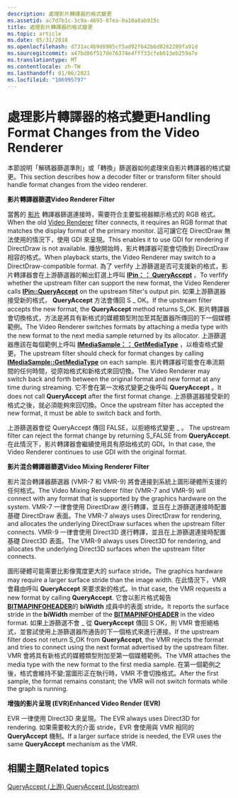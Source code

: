 ```yaml
---
description: 處理影片轉譯器的格式變更
ms.assetid: ac7d7b1c-3c9a-4693-87ea-0a10a8ab915c
title: 處理影片轉譯器的格式變更
ms.topic: article
ms.date: 05/31/2018
ms.openlocfilehash: d731ac4b9d6985cf5ad92f642b6d8262209fa91d
ms.sourcegitcommit: a47bd86f517de76374e4fff33cfeb613eb259a7e
ms.translationtype: MT
ms.contentlocale: zh-TW
ms.lasthandoff: 01/06/2021
ms.locfileid: "106995797"
---
```

# <a name="handling-format-changes-from-the-video-renderer"></a><span data-ttu-id="3754a-103">處理影片轉譯器的格式變更</span><span class="sxs-lookup"><span data-stu-id="3754a-103">Handling Format Changes from the Video Renderer</span></span>

<span data-ttu-id="3754a-104">本節說明「解碼器篩選準則」或「轉換」篩選器如何處理來自影片轉譯器的格式變更。</span><span class="sxs-lookup"><span data-stu-id="3754a-104">This section describes how a decoder filter or transform filter should handle format changes from the video renderer.</span></span>

<span data-ttu-id="3754a-105">**影片轉譯器篩選**</span><span class="sxs-lookup"><span data-stu-id="3754a-105">**Video Renderer Filter**</span></span>

<span data-ttu-id="3754a-106">當舊的 [影片](video-renderer-filter.md) 轉譯器篩選連接時，需要符合主要監視器顯示格式的 RGB 格式。</span><span class="sxs-lookup"><span data-stu-id="3754a-106">When the old [Video Renderer](video-renderer-filter.md) filter connects, it requires an RGB format that matches the display format of the primary monitor.</span></span> <span data-ttu-id="3754a-107">這可讓它在 DirectDraw 無法使用的情況下，使用 GDI 來呈現。</span><span class="sxs-lookup"><span data-stu-id="3754a-107">This enables it to use GDI for rendering if DirectDraw is not available.</span></span> <span data-ttu-id="3754a-108">播放開始時，影片轉譯器可能會切換到 DirectDraw 相容的格式。</span><span class="sxs-lookup"><span data-stu-id="3754a-108">When playback starts, the Video Renderer may switch to a DirectDraw-compatible format.</span></span> <span data-ttu-id="3754a-109">為了 verfify 上游篩選是否可支援新的格式，影片轉譯器會在上游篩選器的輸出釘選上呼叫 [**IPin：： QueryAccept**](/windows/desktop/api/Strmif/nf-strmif-ipin-queryaccept) 。</span><span class="sxs-lookup"><span data-stu-id="3754a-109">To verfify whether the upstream filter can support the new format, the Video Renderer calls [**IPin::QueryAccept**](/windows/desktop/api/Strmif/nf-strmif-ipin-queryaccept) on the upstream filter's output pin.</span></span> <span data-ttu-id="3754a-110">如果上游篩選器接受新的格式， **QueryAccept** 方法會傳回 S \_ OK。</span><span class="sxs-lookup"><span data-stu-id="3754a-110">If the upstream filter accepts the new format, the **QueryAccept** method returns S\_OK.</span></span> <span data-ttu-id="3754a-111">影片轉譯器會切換格式，方法是將具有新格式的媒體類型附加至其配置器所傳回的下一個媒體範例。</span><span class="sxs-lookup"><span data-stu-id="3754a-111">The Video Renderer switches formats by attaching a media type with the new format to the next media sample returned by its allocator.</span></span> <span data-ttu-id="3754a-112">上游篩選器應該在每個範例上呼叫 [**IMediaSample：： GetMediaType**](/windows/desktop/api/Strmif/nf-strmif-imediasample-getmediatype) ，以檢查格式變更。</span><span class="sxs-lookup"><span data-stu-id="3754a-112">The upstream filter should check for format changes by calling [**IMediaSample::GetMediaType**](/windows/desktop/api/Strmif/nf-strmif-imediasample-getmediatype) on each sample.</span></span> <span data-ttu-id="3754a-113">影片轉譯器可能會在串流期間的任何時間，從原始格式和新格式來回切換。</span><span class="sxs-lookup"><span data-stu-id="3754a-113">The Video Renderer may switch back and forth between the original format and new format at any time during streaming.</span></span> <span data-ttu-id="3754a-114">它不會在第一次格式變更之後呼叫 **QueryAccept** 。</span><span class="sxs-lookup"><span data-stu-id="3754a-114">It does not call **QueryAccept** after the first format change.</span></span> <span data-ttu-id="3754a-115">上游篩選器接受新的格式之後，就必須能夠來回切換。</span><span class="sxs-lookup"><span data-stu-id="3754a-115">Once the upstream filter has accepted the new format, it must be able to switch back and forth.</span></span>

<span data-ttu-id="3754a-116">上游篩選器會從 QueryAccept 傳回 FALSE，以拒絕格式變更 \_ 。 </span><span class="sxs-lookup"><span data-stu-id="3754a-116">The upstream filter can reject the format change by returning S\_FALSE from **QueryAccept**.</span></span> <span data-ttu-id="3754a-117">在此情況下，影片轉譯器會繼續使用具有原始格式的 GDI。</span><span class="sxs-lookup"><span data-stu-id="3754a-117">In that case, the Video Renderer continues to use GDI with the original format.</span></span>

<span data-ttu-id="3754a-118">**影片混合轉譯器篩選**</span><span class="sxs-lookup"><span data-stu-id="3754a-118">**Video Mixing Renderer Filter**</span></span>

<span data-ttu-id="3754a-119">影片混合轉譯器篩選器 (VMR-7 和 VMR-9) 將會連接到系統上圖形硬體所支援的任何格式。</span><span class="sxs-lookup"><span data-stu-id="3754a-119">The Video Mixing Renderer filter (VMR-7 and VMR-9) will connect with any format that is supported by the graphics hardware on the system.</span></span> <span data-ttu-id="3754a-120">VMR-7 一律會使用 DirectDraw 進行轉譯，並且在上游篩選連接時配置基礎 DirectDraw 表面。</span><span class="sxs-lookup"><span data-stu-id="3754a-120">The VMR-7 always uses DirectDraw for rendering, and allocates the underlying DirectDraw surfaces when the upstream filter connects.</span></span> <span data-ttu-id="3754a-121">VMR-9 一律會使用 Direct3D 進行轉譯，並且在上游篩選連接時配置基礎 Direct3D 表面。</span><span class="sxs-lookup"><span data-stu-id="3754a-121">The VMR-9 always uses Direct3D for rendering, and allocates the underlying Direct3D surfaces when the upstream filter connects.</span></span>

<span data-ttu-id="3754a-122">圖形硬體可能需要比影像寬度更大的 surface stride。</span><span class="sxs-lookup"><span data-stu-id="3754a-122">The graphics hardware may require a larger surface stride than the image width.</span></span> <span data-ttu-id="3754a-123">在此情況下，VMR 會藉由呼叫 **QueryAccept** 來要求新的格式。</span><span class="sxs-lookup"><span data-stu-id="3754a-123">In that case, the VMR requests a new format by calling **QueryAccept**.</span></span> <span data-ttu-id="3754a-124">它會以影片格式報告 [**BITMAPINFOHEADER**](/windows/win32/api/wingdi/ns-wingdi-bitmapinfoheader)的 **biWidth** 成員中的表面 stride。</span><span class="sxs-lookup"><span data-stu-id="3754a-124">It reports the surface stride in the **biWidth** member of the [**BITMAPINFOHEADER**](/windows/win32/api/wingdi/ns-wingdi-bitmapinfoheader) in the video format.</span></span> <span data-ttu-id="3754a-125">如果上游篩選不會 \_ 從 **QueryAccept** 傳回 S OK，則 VMR 會拒絕格式，並嘗試使用上游篩選器所通告的下一個格式來進行連接。</span><span class="sxs-lookup"><span data-stu-id="3754a-125">If the upstream filter does not return S\_OK from **QueryAccept**, the VMR rejects the format and tries to connect using the next format advertised by the upstream filter.</span></span> <span data-ttu-id="3754a-126">VMR 會將具有新格式的媒體類型附加至第一個媒體範例。</span><span class="sxs-lookup"><span data-stu-id="3754a-126">The VMR attaches the media type with the new format to the first media sample.</span></span> <span data-ttu-id="3754a-127">在第一個範例之後，格式會維持不變;當圖形正在執行時，VMR 不會切換格式。</span><span class="sxs-lookup"><span data-stu-id="3754a-127">After the first sample, the format remains constant; the VMR will not switch formats while the graph is running.</span></span>

<span data-ttu-id="3754a-128">**增強的影片呈現 (EVR)**</span><span class="sxs-lookup"><span data-stu-id="3754a-128">**Enhanced Video Render (EVR)**</span></span>

<span data-ttu-id="3754a-129">EVR 一律使用 Direct3D 來呈現。</span><span class="sxs-lookup"><span data-stu-id="3754a-129">The EVR always uses Direct3D for rendering.</span></span> <span data-ttu-id="3754a-130">如果需要較大的介面 stride，EVR 會使用與 VMR 相同的 **QueryAccept** 機制。</span><span class="sxs-lookup"><span data-stu-id="3754a-130">If a larger surface stride is needed, the EVR uses the same **QueryAccept** mechanism as the VMR.</span></span>

## <a name="related-topics"></a><span data-ttu-id="3754a-131">相關主題</span><span class="sxs-lookup"><span data-stu-id="3754a-131">Related topics</span></span>

<dl> <dt>

[<span data-ttu-id="3754a-132">QueryAccept (上游) </span><span class="sxs-lookup"><span data-stu-id="3754a-132">QueryAccept (Upstream)</span></span>](queryaccept--upstream.md)
</dt> </dl>

 

 



